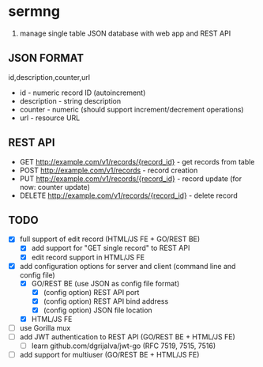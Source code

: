 # sermng
1. manage single table JSON database with web app and REST API

## JSON FORMAT
id,description,counter,url

* id - numeric record ID (autoincrement)
* description - string description
* counter - numeric (should support increment/decrement operations)
* url - resource URL

## REST API

* GET http://example.com/v1/records/{record_id} - get records from table
* POST http://example.com/v1/records - record creation 
* PUT http://example.com/v1/records/{record_id} - record update (for now: counter update)
* DELETE http://example.com/v1/records/{record_id} - delete record

## TODO
- [x] full support of edit record (HTML/JS FE + GO/REST BE)
  - [x] add support for "GET single record" to REST API
  - [x] edit record support in HTML/JS FE
- [x] add configuration options for server and client (command line and config file)
  - [x] GO/REST BE (use JSON as config file format)
    - [x] \(config option) REST API port
    - [x] \(config option) REST API bind address
    - [x] \(config option) JSON file location
  - [x] HTML/JS FE
- [ ] use Gorilla mux
- [ ] add JWT authentication to REST API (GO/REST BE + HTML/JS FE)
  - [ ] learn github.com/dgrijalva/jwt-go (RFC 7519, 7515, 7516)
- [ ] add support for multiuser (GO/REST BE + HTML/JS FE)
